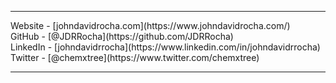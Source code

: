 <hr>
Website - [johndavidrocha.com](https://www.johndavidrocha.com/)<br>
GitHub - [@JDRRocha](https://github.com/JDRRocha)<br>
LinkedIn - [johndavidrrocha](https://www.linkedin.com/in/johndavidrrocha)<br>
Twitter - [@chemxtree](https://www.twitter.com/chemxtree)<br>
<hr>

